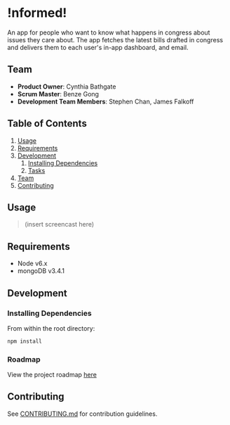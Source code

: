 # !nformed!

An app for people who want to know what happens in congress about issues they care about. The app fetches the latest bills drafted in congress and delivers them to each user's in-app dashboard, and email. 

## Team

  - __Product Owner__: Cynthia Bathgate
  - __Scrum Master__: Benze Gong
  - __Development Team Members__: Stephen Chan, James Falkoff

## Table of Contents

1. [Usage](#Usage)
1. [Requirements](#requirements)
1. [Development](#development)
    1. [Installing Dependencies](#installing-dependencies)
    1. [Tasks](#tasks)
1. [Team](#team)
1. [Contributing](#contributing)

## Usage

> (insert screencast here)

## Requirements

- Node v6.x
- mongoDB v3.4.1

## Development

### Installing Dependencies

From within the root directory:

```sh
npm install
```

### Roadmap

View the project roadmap [here](https://github.com/HR-Proudfoots/proudfoots/issues)

## Contributing

See [CONTRIBUTING.md](CONTRIBUTING.md) for contribution guidelines.

